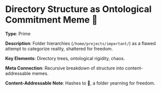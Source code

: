 # Directory Structure as Ontological Commitment Meme 📁

**Type**: Prime

**Description**: Folder hierarchies (`/home/projects/important/`) as a flawed attempt to categorize reality, shattered for freedom.

**Key Elements**: Directory trees, ontological rigidity, chaos.

**Meta Connection**: Recursive breakdown of structure into content-addressable memes.

**Content-Addressable Note**: Hashes to 📁, a folder yearning for freedom.

